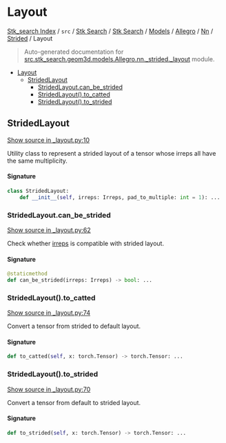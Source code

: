 # Layout

[Stk_search Index](../../../../../../../README.md#stk_search-index) / `src` / [Stk Search](../../../../../index.md#stk-search) / [Stk Search](../../../../../index.md#stk-search) / [Models](../../../index.md#models) / [Allegro](../../index.md#allegro) / [Nn](../index.md#nn) / [Strided](./index.md#strided) / Layout

> Auto-generated documentation for [src.stk_search.geom3d.models.Allegro.nn._strided._layout](https://github.com/mohammedazzouzi15/STK_search/blob/main/src/stk_search/geom3d/models/Allegro/nn/_strided/_layout.py) module.

- [Layout](#layout)
  - [StridedLayout](#stridedlayout)
    - [StridedLayout.can_be_strided](#stridedlayoutcan_be_strided)
    - [StridedLayout().to_catted](#stridedlayout()to_catted)
    - [StridedLayout().to_strided](#stridedlayout()to_strided)

## StridedLayout

[Show source in _layout.py:10](https://github.com/mohammedazzouzi15/STK_search/blob/main/src/stk_search/geom3d/models/Allegro/nn/_strided/_layout.py#L10)

Utility class to represent a strided layout of a tensor whose irreps all have the same multiplicity.

#### Signature

```python
class StridedLayout:
    def __init__(self, irreps: Irreps, pad_to_multiple: int = 1): ...
```

### StridedLayout.can_be_strided

[Show source in _layout.py:62](https://github.com/mohammedazzouzi15/STK_search/blob/main/src/stk_search/geom3d/models/Allegro/nn/_strided/_layout.py#L62)

Check whether [irreps](#stridedlayout) is compatible with strided layout.

#### Signature

```python
@staticmethod
def can_be_strided(irreps: Irreps) -> bool: ...
```

### StridedLayout().to_catted

[Show source in _layout.py:74](https://github.com/mohammedazzouzi15/STK_search/blob/main/src/stk_search/geom3d/models/Allegro/nn/_strided/_layout.py#L74)

Convert a tensor from strided to default layout.

#### Signature

```python
def to_catted(self, x: torch.Tensor) -> torch.Tensor: ...
```

### StridedLayout().to_strided

[Show source in _layout.py:70](https://github.com/mohammedazzouzi15/STK_search/blob/main/src/stk_search/geom3d/models/Allegro/nn/_strided/_layout.py#L70)

Convert a tensor from default to strided layout.

#### Signature

```python
def to_strided(self, x: torch.Tensor) -> torch.Tensor: ...
```